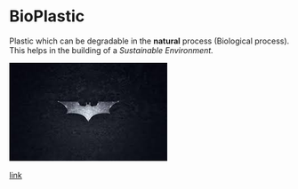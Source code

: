# BioPlastic

Plastic which can be degradable in the **natural** process (Biological process).
This helps in the building of a *Sustainable Environment.*



![jj](https://github.com/JINCE035/BIOPLASTIC/blob/main/img/download.jpeg?raw=true)



[link](https://github.com/JINCE035/BIOPLASTIC/blob/main/img/download.jpeg?raw=true)
